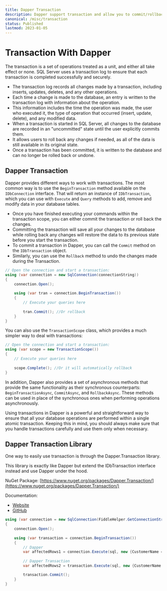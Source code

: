 ```yaml
---
title: Dapper Transaction
description: Dapper support transaction and allow you to commit/rollback the current transaction. Learn more about how to use transactions, transactions scope, and more.
canonical: /misc/transaction
status: Published
lastmod: 2023-01-05
---
```


# Transaction With Dapper

The transaction is a set of operations treated as a unit, and either all take effect or none. SQL Server uses a transaction log to ensure that each transaction is completed successfully and securely. 

 - The transaction log records all changes made by a transaction, including inserts, updates, deletes, and any other operations. 
 - Each time a change is made to the database, an entry is written to the transaction log with information about the operation. 
 - This information includes the time the operation was made, the user who executed it, the type of operation that occurred (insert, update, delete), and any modified data. 
 - When a transaction is started in SQL Server, all changes to the database are recorded in an "uncommitted" state until the user explicitly commits them. 
 - It allows users to roll back any changes if needed, as all of the data is still available in its original state.
 - Once a transaction has been committed, it is written to the database and can no longer be rolled back or undone. 

## Dapper Transaction

Dapper provides different ways to work with transactions. The most common way is to use the `BeginTransaction` method available on the `IDbConnection` interface. That will return an instance of `IDbTransaction`, which you can use with `Execute` and `Query` methods to add, remove and modify data in your database tables. 

 - Once you have finished executing your commands within the transaction scope, you can either commit the transaction or roll back the changes.
 - Committing the transaction will save all your changes to the database while rolling back any changes will restore the data to its previous state before you start the transaction. 
 - To commit a transaction in Dapper, you can call the `Commit` method on the `IDbTransaction` object. 
 - Similarly, you can use the `Rollback` method to undo the changes made during the Transaction.

```csharp
// Open the connection and start a transaction: 
using (var connection = new SqlConnection(connectionString))
{ 
    connection.Open();
	
    using (var tran = connection.BeginTransaction()) 
    { 
        // Execute your queries here
		
        tran.Commit(); //Or rollback 
    }
}
```

You can also use the `TransactionScope` class, which provides a much simpler way to deal with transactions: 

```csharp
// Open the connection and start a transaction: 
using (var scope = new TransactionScope()) 
{ 
    // Execute your queries here
	
    scope.Complete(); //Or it will automatically rollback 
}
```

In addition, Dapper also provides a set of asynchronous methods that provide the same functionality as their synchronous counterparts: `BeginTransactionAsync`, `CommitAsync`, and `RollbackAsync`. These methods can be used in place of the synchronous ones when performing operations asynchronously.  

Using transactions in Dapper is a powerful and straightforward way to ensure that all your database operations are performed within a single atomic transaction. Keeping this in mind, you should always make sure that you handle transactions carefully and use them only when necessary. 

## Dapper Transaction Library

One way to easily use transaction is through the Dapper.Transaction library.

This library is exactly like Dapper but extend the IDbTransaction interface instead and use Dapper under the hood.

NuGet Package: [https://www.nuget.org/packages/Dapper.Transaction/](https://www.nuget.org/packages/Dapper.Transaction/)

Documentation:

- [Website](https://dapper-tutorial.net/dapper-transaction)
- [GitHub](https://github.com/zzzprojects/Dapper.Transaction)

```csharp
using (var connection = new SqlConnection(FiddleHelper.GetConnectionStringSqlServerW3Schools()))
{
	connection.Open();
	
	using (var transaction = connection.BeginTransaction())
	{
		// Dapper
		var affectedRows1 = connection.Execute(sql, new {CustomerName = "Mark"}, transaction: transaction);
		
		// Dapper Transaction
		var affectedRows2 = transaction.Execute(sql, new {CustomerName = "Mark"});

		transaction.Commit();
	}
}
```